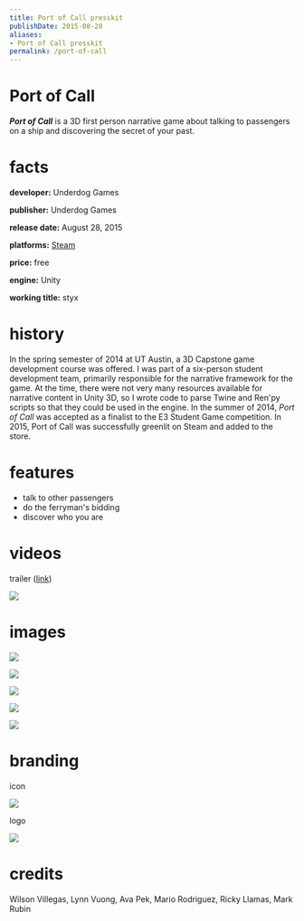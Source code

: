 ```yaml
---
title: Port of Call presskit
publishDate: 2015-08-28
aliases:
- Port of Call presskit
permalink: /port-of-call
---
```


# Port of Call

_**Port of Call**_ is a 3D first person narrative game about talking to passengers on a ship and discovering the secret of your past.

# facts

**developer:** Underdog Games

**publisher:** Underdog Games

**release date:** August 28, 2015

**platforms:** [Steam](https://store.steampowered.com/app/356520/Port_of_Call/)

**price:** free

**engine:** Unity

**working title:** styx

# history

In the spring semester of 2014 at UT Austin, a 3D Capstone game development course was offered. I was part of a six-person student development team, primarily responsible for the narrative framework for the game. At the time, there were not very many resources available for narrative content in Unity 3D, so I wrote code to parse Twine and Ren'py scripts so that they could be used in the engine. In the summer of 2014, _Port of Call_ was accepted as a finalist to the E3 Student Game competition. In 2015, Port of Call was successfully greenlit on Steam and added to the store.

# features

- talk to other passengers
- do the ferryman's bidding
- discover who you are

# videos

trailer ([link](https://www.youtube.com/watch?v=ACe8NJ5Y2iE))

![](https://www.youtube.com/watch?v=ACe8NJ5Y2iE)

# images

![](port-of-call/screen-1.jpg)

![](port-of-call/screen-2.jpg)

![](port-of-call/screen-3.jpg)

![](port-of-call/screen-4.jpg)

![](port-of-call/screen-5.jpg)

# branding

icon

![](port-of-call/icon.png)

logo

![](port-of-call/logo.png)

# credits

Wilson Villegas, Lynn Vuong, Ava Pek, Mario Rodriguez, Ricky Llamas, Mark Rubin

